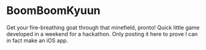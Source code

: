 # BoomBoomKyuun

Get your fire-breathing goat through that minefield, pronto! Quick little game developed in a weekend for a hackathon. Only posting it here to prove I can in fact make an iOS app.
